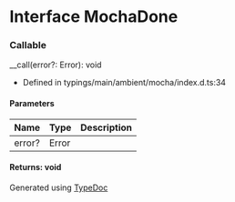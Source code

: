 # Interface MochaDone


### Callable
__call(error?: Error): void
  
* Defined in typings/main/ambient/mocha/index.d.ts:34


#### Parameters

| Name | Type | Description |
| ---- | ---- | ---- |
| error? | Error|  |

#### Returns: void



Generated using [TypeDoc](http://typedoc.io)
